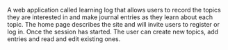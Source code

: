 A web application called learning log that allows users to record the topics they are interested in and make journal entries as they learn about each topic. The home page describes the site and will invite users to register or log in. Once the session has started. The user can create new topics, add entries and read and edit existing ones.